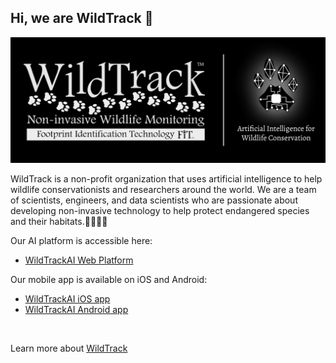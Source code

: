 ## Hi, we are WildTrack 👋

![WildTrack banner](https://github.com/WildTrackAI/.github/blob/fbccaac7fe59ab164658414b85544fd9d394e95b/profile/images/wildtrack_github_banner.jpg?raw=true)

WildTrack is a non-profit organization that uses artificial intelligence to help wildlife conservationists and researchers around the world. We are a team of scientists, engineers, and data scientists who are passionate about developing non-invasive technology to help protect endangered species and their habitats.🐢🦏🐅🐘 

Our AI platform is accessible here:
- [WildTrackAI Web Platform](https://ai.wildtrack.org/)

Our mobile app is available on iOS and Android:
- [WildTrackAI iOS app](https://apps.apple.com/us/app/wildtrackai/id1625129285)
- [WildTrackAI Android app](https://play.google.com/store/apps/details?id=com.wildtrack.WildTrackAI)

<br>

Learn more about [WildTrack](https://www.wildtrack.org)
